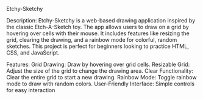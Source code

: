 Etchy-Sketchy

Description:
Etchy-Sketchy is a web-based drawing application inspired by the classic Etch-A-Sketch toy. The app allows users to draw on a grid by hovering over cells with their mouse. 
It includes features like resizing the grid, clearing the drawing, and a rainbow mode for colorful, random sketches. 
This project is perfect for beginners looking to practice HTML, CSS, and JavaScript.

Features: 
Grid Drawing: Draw by hovering over grid cells.
Resizable Grid: Adjust the size of the grid to change the drawing area.
Clear Functionality: Clear the entire grid to start a new drawing.
Rainbow Mode: Toggle rainbow mode to draw with random colors.
User-Friendly Interface: Simple controls for easy interaction
